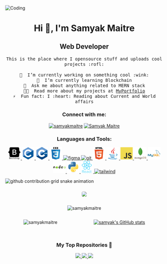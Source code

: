 <img width=1800px height=300px align="center" alt="Coding" src="https://www.careerguide.com/career/wp-content/uploads/2021/01/coding_gif.gif">


<h1 align="center">Hi 👋, I'm Samyak Maitre</h1>
<h2 align="center">Web Developer</h2>

<p align="center">
  <samp>This is the place where I opensource stuff and uploads cool projects :rofl:</samp><br><br>
  <samp>🔭 &nbsp;I’m currently working on something cool :wink:</samp><br>
  <samp>🌱 &nbsp;I’m currently learning Blockchain</samp><br>
  <samp>💬 &nbsp;Ask me about anything related to MERN stack</samp><br>
  <samp>👨‍💻 &nbsp;Read more about my projects at <a href="https://samyakmaitre.netlify.app/" target="_blank">MyPortfolio</a></samp><br>
  <samp>⚡ &nbsp;Fun fact: I :heart: Reading about Current and World affairs</samp>
</p>
<h3 align="center">Connect with me:</h3>
<p align="center">
<a href="https://twitter.com/samyakmaitre" target="blank"><img align="center" src="https://raw.githubusercontent.com/rahuldkjain/github-profile-readme-generator/master/src/images/icons/Social/twitter.svg" alt="samyakmaitre" height="30" width="40" /></a>
<a href="https://www.linkedin.com/in/samyakmaitre/" target="blank"><img align="center" src="https://raw.githubusercontent.com/rahuldkjain/github-profile-readme-generator/master/src/images/icons/Social/linked-in-alt.svg" alt="Samyak Maitre" height="30" width="40" /></a>
</p>
<h3 align="center">Languages and Tools:</h3>
<p align="center"> <a href="https://getbootstrap.com" target="_blank" rel="noreferrer"> <img src="https://raw.githubusercontent.com/devicons/devicon/master/icons/bootstrap/bootstrap-plain-wordmark.svg" alt="bootstrap" width="40" height="40"/> </a> <a href="https://www.cprogramming.com/" target="_blank" rel="noreferrer"> <img src="https://raw.githubusercontent.com/devicons/devicon/master/icons/c/c-original.svg" alt="c" width="40" height="40"/> </a> <a href="https://www.w3schools.com/cpp/" target="_blank" rel="noreferrer"> <img src="https://raw.githubusercontent.com/devicons/devicon/master/icons/cplusplus/cplusplus-original.svg" alt="cplusplus" width="40" height="40"/> </a> <a href="https://www.w3schools.com/css/" target="_blank" rel="noreferrer"> <img src="https://raw.githubusercontent.com/devicons/devicon/master/icons/css3/css3-original-wordmark.svg" alt="css3" width="40" height="40"/> </a> <a href="https://www.figma.com/" target="_blank" rel="noreferrer"> <img src="https://www.vectorlogo.zone/logos/figma/figma-icon.svg" alt="figma" width="40" height="40"/> </a> <a href="https://git-scm.com/" target="_blank" rel="noreferrer"> <img src="https://www.vectorlogo.zone/logos/git-scm/git-scm-icon.svg" alt="git" width="40" height="40"/> </a> <a href="https://www.w3.org/html/" target="_blank" rel="noreferrer"> <img src="https://raw.githubusercontent.com/devicons/devicon/master/icons/html5/html5-original-wordmark.svg" alt="html5" width="40" height="40"/> </a> <a href="https://www.java.com" target="_blank" rel="noreferrer"> <img src="https://raw.githubusercontent.com/devicons/devicon/master/icons/java/java-original.svg" alt="java" width="40" height="40"/> </a> <a href="https://developer.mozilla.org/en-US/docs/Web/JavaScript" target="_blank" rel="noreferrer"> <img src="https://raw.githubusercontent.com/devicons/devicon/master/icons/javascript/javascript-original.svg" alt="javascript" width="40" height="40"/> </a> <a href="https://www.mongodb.com/" target="_blank" rel="noreferrer"> <img src="https://raw.githubusercontent.com/devicons/devicon/master/icons/mongodb/mongodb-original-wordmark.svg" alt="mongodb" width="40" height="40"/> </a> <a href="https://www.mysql.com/" target="_blank" rel="noreferrer"> <img src="https://raw.githubusercontent.com/devicons/devicon/master/icons/mysql/mysql-original-wordmark.svg" alt="mysql" width="40" height="40"/> </a> <a href="https://nodejs.org" target="_blank" rel="noreferrer"> <img src="https://raw.githubusercontent.com/devicons/devicon/master/icons/nodejs/nodejs-original-wordmark.svg" alt="nodejs" width="40" height="40"/> </a> <a href="https://www.python.org" target="_blank" rel="noreferrer"> <img src="https://raw.githubusercontent.com/devicons/devicon/master/icons/python/python-original.svg" alt="python" width="40" height="40"/> </a> <a href="https://reactjs.org/" target="_blank" rel="noreferrer"> <img src="https://raw.githubusercontent.com/devicons/devicon/master/icons/react/react-original-wordmark.svg" alt="react" width="40" height="40"/> </a> <a href="https://tailwindcss.com/" target="_blank" rel="noreferrer"> <img src="https://www.vectorlogo.zone/logos/tailwindcss/tailwindcss-icon.svg" alt="tailwind" width="40" height="40"/> </a> </p>
<picture>
  <source
    media="(prefers-color-scheme: dark)"
    srcset="https://raw.githubusercontent.com/samyakmaitre/samyakmaitre/output/github-contribution-grid-snake-dark.svg"
  />
  <source
    media="(prefers-color-scheme: light)"
    srcset="https://raw.githubusercontent.com/samyakmaitre/samyakmaitre/output/github-contribution-grid-snake.svg"
  />
  <img
    alt="github contribution grid snake animation"
    src="https://raw.githubusercontent.com/samyakmaitre/samyakmaitre/output/github-contribution-grid-snake.svg"
  />
</picture>

<p align="center">
<img src="https://github-profile-summary-cards.vercel.app/api/cards/profile-details?username=samyakmaitre&show_icons=true&theme=radical" style="border: 1px solid white; border-radius: 5px; margin: 10px;">
</p>

<p align="center">
  <img src="https://github-readme-stats.vercel.app/api/top-langs?username=samyakmaitre&theme=radical&show_icons=true&locale=en&layout=compact" alt="samyakmaitre" />
</p>

<div align="center" style="display: flex; justify-content: space-around;">

  <p>
    <img src="https://github-readme-streak-stats.herokuapp.com/?user=samyakmaitre&theme=radical" alt="samyakmaitre" />
  </p>

  [![samyak's GitHub stats](https://github-readme-stats.vercel.app/api?username=samyakmaitre&theme=radical&show_icons=true)](https://github.com/samyakmaitre/github-readme-stats)

</div>
<br/>

<h3 align="center">My Top Repositories 🚀</h3>

<p align="center">
  <a href="https://github.com/samyakmaitre/MY-PORTFOLIO-WEBSITE">
    <img src="https://github-readme-stats.vercel.app/api/pin/?username=samyakmaitre&theme=radical&repo=MY-PORTFOLIO-WEBSITE" width="260">
  </a>
  <a href="https://github.com/samyakmaitre/MELOCAST-music-website">
    <img src="https://github-readme-stats.vercel.app/api/pin/?username=samyakmaitre&theme=radical&repo=MELOCAST-music-website" width="260">
  </a>
  <a href="https://github.com/samyakmaitre/Snaply">
    <img src="https://github-readme-stats.vercel.app/api/pin/?username=samyakmaitre&theme=radical&repo=Snaply" width="260">
  </a>
</p>

